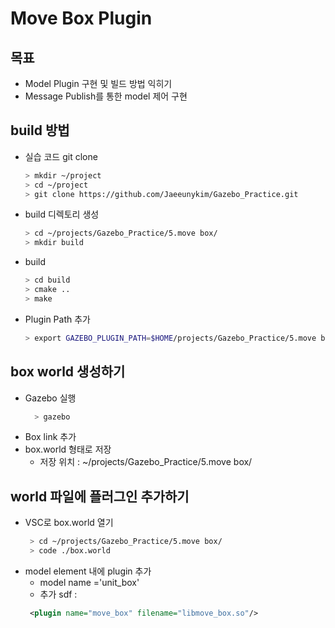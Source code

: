 # Move Box Plugin

## 목표 
- Model Plugin 구현 및 빌드 방법 익히기
- Message Publish를 통한 model 제어 구현

## build 방법 
- 실습 코드 git clone
  ```bash
  > mkdir ~/project
  > cd ~/project
  > git clone https://github.com/Jaeeunykim/Gazebo_Practice.git
  ```

- build 디렉토리 생성
  ```bash
  > cd ~/projects/Gazebo_Practice/5.move box/
  > mkdir build
  ```
- build 

  ```bash
  > cd build
  > cmake ..
  > make
  ```
- Plugin Path 추가 
  ```bash
  > export GAZEBO_PLUGIN_PATH=$HOME/projects/Gazebo_Practice/5.move box/build:$GAZEBO_PLUGIN_PATH
  ```
## box world 생성하기 

- Gazebo 실행
  ```bash
    > gazebo 
  ```
- Box link 추가 
- box.world 형태로 저장 
  - 저장 위치 : ~/projects/Gazebo_Practice/5.move box/

## world 파일에 플러그인 추가하기 

- VSC로 box.world 열기 
  ```bash
   > cd ~/projects/Gazebo_Practice/5.move box/
   > code ./box.world
  ```
- model element 내에 plugin 추가
  - model name ='unit_box'
  - 추가 sdf :
  ```xml
   <plugin name="move_box" filename="libmove_box.so"/>
  ```

